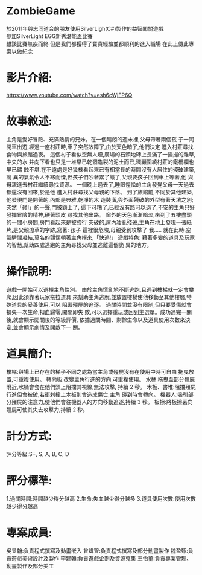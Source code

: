 # ZombieGame
於2011年與志同道合的朋友使用SilverLigh(C#)製作的益智闖關遊戲</BR>
參加SilverLight EGG新秀潛能盃比賽</BR>
雖該比賽無疾而終
但是我們都獲得了寶貴經驗並都順利的進入職場
在此上傳此專案以做紀念

# 影片介紹: 
https://www.youtube.com/watch?v=esh6cWjFP6Q

# 故事敘述:
主角是愛好冒險、充滿熱情的兄妹。在一個晴朗的週末裡,父母帶著兩個孩
子一同開車出遊,經過一座村莊時,車子突然故障了,由於天色暗了,他們決定
進入村莊尋找食物與旅館過夜。
這個村子看似空無人煙,廣場的石頭地磚上長滿了一撮撮的雜草,中央的水
井向下看也只是一堆早已乾涸龜裂的泥土而已,環顧圍繞村莊的鐵柵欄也早已鏽
蝕不堪,在不遠處是好幾棟看起來已有相當長的時間沒有人居住的殘破建築,詭
異的氣氛令人不寒而慄,但孩子們吵著累了餓了,父親要孩子回到車上等著,他
與母親進去村莊繼續尋找資源。
一個晚上過去了,睡眼惺忪的主角發覺父母一天過去都還沒有回來,於是他
進入村莊尋找父母親的下落。
到了旅館前,不同於其他建築,他發現門是開著的,內部是典雅,乾淨的木
造裝潢,與外面殘破的外型有著天壤之別;突然「碰!」的一聲,門被鎖上了,
這下可糟了,已經沒有路可以退了,不安的主角只好發揮冒險的精神,硬著頭皮
尋找其他出路。
窗外的天色漸漸暗淡,來到了五樓盡頭的一間小房間,房門看起來是被強行
突破的,屋內凌亂殘破,主角在地上發現一張紙片,是父親潦草的字跡,寫著:
孩子 這裡很危險,母親受到攻擊了 我.....
就在此時,空氣瞬間凝結,莫名的顫慄朝著主角撲來,「快逃!」
遊戲特色:
藉著多變的道具及玩家的智慧,幫助四處逃跑的主角尋找父母並逃離這個詭
異的地方。
</BR>
# 操作說明:
遊戲一開始可以選擇主角性別。
由於主角慌亂地不斷逃跑,且遇到樓梯就一定會攀爬,因此須靠著玩家拖拉道具
來幫助主角逃脫,並放置樓梯使他移動至其他樓層,特殊道具的妥善使用,可以
阻礙殭屍的追逐。
過關時間並沒有限制,但只要受傷就會損失一次生命,扣血歸零,闖關即失
敗,可以選擇重玩或回到主選單。成功過完一關後,就會顯示闖關後的等級評價,
依據過關時間、剩餘生命以及道具使用次數來決定,並會顯示劇情及開啟下一
關。
</BR>
# 道具簡介:
樓梯:與場上已存在的梯子不同之處為當主角或殭屍沒有在使用中時可自由
拖曳放置,可重複使用。
轉向板:改變主角行進的方向,可重複使用。
水桶:拖曳至部分殭屍附近,水桶會套在他們頭上阻擋其視線,無法攻擊,
持續 2 秒。
木板、書堆:阻擋殭屍行進但會被破,若衝刺撞上木板則會造成傷亡;主角
碰到時會轉向。
機器人:吸引部分殭屍的注意力,使他們會往機器人的方向移動追逐,持續
3 秒。
板擦:將板擦丟向殭屍可使其失去攻擊力,持續 2 秒。
</BR>
# 計分方式:
評分等級:S+, S, A, B, C, D
</BR>
# 評分標準:
1.過關時間:時間越少得分越高
2.生命:失血越少得分越多
3.道具使用次數:使用次數越少得分越高
</BR>
# 專案成員:
吳昱翰:負責程式撰寫及動畫嵌入
曾煒智:負責程式撰寫及部分動畫製作
魏盈甄:負責遊戲美術設計及製作
李建翰:負責遊戲企劃及資源蒐集
王怡堇:負責專案管理、動畫製作及部分美工

